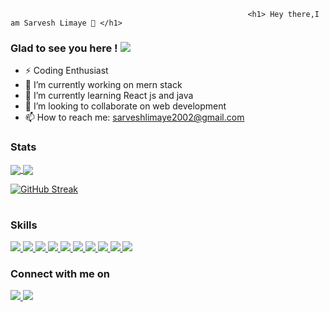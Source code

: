                                                          <h1> Hey there,I am Sarvesh Limaye 👋 </h1>
### Glad to see you here !          ![](https://komarev.com/ghpvc/?username=SarveshLimaye&color=DDDDDD)

- ⚡ Coding Enthusiast
- 🔭 I’m currently working on mern stack
- 🌱 I’m currently learning React js and java
- 👯 I’m looking to collaborate on web development
- 📫 How to reach me: sarveshlimaye2002@gmail.com

### Stats
<table>
<tr>
<a href="https://github.com/SarveshLimaye/github-readme-stats">
  <img align="center" src="https://github-readme-stats.vercel.app/api?username=SarveshLimaye&show_icons=true&theme=radical" />
</a>
  </tr>  




<tr>
<a href="https://github.com/SarveshLimaye/github-readme-stats">
  <img align="center" src="https://github-readme-stats.vercel.app/api/top-langs?username=SarveshLimaye&theme=radical" />
</a>
  
  


  [![GitHub Streak](https://github-readme-streak-stats.herokuapp.com/?user=SarveshLimaye)](https://git.io/streak-stats)

  </tr>
</table>

### Skills


<a href="">
<img align="centre" src="https://img.shields.io/badge/HTML5-E34F26?style=for-the-badge&logo=html5&logoColor=white"></img>
</a>


<a href="">
<img align="centre" src="https://img.shields.io/badge/CSS3-1572B6?style=for-the-badge&logo=css3&logoColor=white"></img>
</a>


<a href="">
<img align="centre" src="https://img.shields.io/badge/JavaScript-323330?style=for-the-badge&logo=javascript&logoColor=F7DF1E"></img>
</a>


<a href="">
<img align="centre" src="https://img.shields.io/badge/Python-3776AB?style=for-the-badge&logo=python&logoColor=white"></img>
</a>


<a href="">
<img align="centre" src="https://img.shields.io/badge/Java-ED8B00?style=for-the-badge&logo=java&logoColor=white"></img>
</a>


<a href="">
<img align="centre" src="https://img.shields.io/badge/Node.js-43853D?style=for-the-badge&logo=node-dot-js&logoColor=white"></img>
</a>


<a href="">
<img align="centre" src="https://img.shields.io/badge/MongoDB-4EA94B?style=for-the-badge&logo=mongodb&logoColor=white"></img>
</a>


<a href="">
<img align="centre" src="https://img.shields.io/badge/Google_Cloud-4285F4?style=for-the-badge&logo=google-cloud&logoColor=white"></img>
</a>

<a href="">
<img align="centre" src="https://img.shields.io/badge/Git-F05032?style=for-the-badge&logo=git&logoColor=white"></img>
</a>

<a href="">
<img align="centre" src="https://img.shields.io/badge/Postman-FF6C37?style=for-the-badge&logo=Postman&logoColor=white"></img>
</a>






### Connect with me on

<a href="https://www.instagram.com/sarvesh0507/">
  <img align="centre" src="https://img.shields.io/badge/Instagram-E4405F?style=for-the-badge&logo=instagram&logoColor=white"></img>
</a>

<a href="https://www.linkedin.com/in/sarvesh-limaye-7a922620b">
<img align="centre" src="https://img.shields.io/badge/LinkedIn-0077B5?style=for-the-badge&logo=linkedin&logoColor=white"></img>





